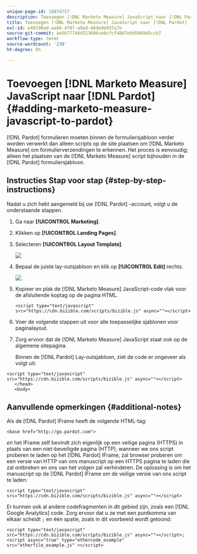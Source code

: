 ```yaml
---
unique-page-id: 18874757
description: Toevoegen [!DNL Marketo Measure] JavaScript naar [!DNL Pardot] - [!DNL Marketo Measure] - Productdocumentatie
title: Toevoegen [!DNL Marketo Measure] JavaScript naar [!DNL Pardot]
exl-id: e49190ad-aa86-4f8f-a9ed-48de9e937a7e
source-git-commit: ae5b77744d523606ce6cfcf48d7e8d5049d5ccb7
workflow-type: tm+mt
source-wordcount: '238'
ht-degree: 0%

---
```


# Toevoegen [!DNL Marketo Measure] JavaScript naar [!DNL Pardot] {#adding-marketo-measure-javascript-to-pardot}

[!DNL Pardot] formulieren moeten binnen de formuliersjabloon verder worden verwerkt dan alleen scripts op de site plaatsen om [!DNL Marketo Measure] om formulierverzendingen te erkennen. Het proces is eenvoudig; alleen het plaatsen van de [!DNL Marketo Measure] script bijhouden in de [!DNL Pardot] formuliersjabloon.

## Instructies Stap voor stap {#step-by-step-instructions}

Nadat u zich hebt aangemeld bij uw [!DNL Pardot] -account, volgt u de onderstaande stappen.

1. Ga naar **[!UICONTROL Marketing]**.

1. Klikken op **[!UICONTROL Landing Pages]**.

1. Selecteren **[!UICONTROL Layout Template]**.

   ![](assets/1-3.png)

1. Bepaal de juiste lay-outsjabloon en klik op **[!UICONTROL Edit]** rechts.

   ![](assets/2-1.png)

1. Kopieer en plak de [!DNL Marketo Measure] JavaScript-code vlak voor de afsluitende koptag op de pagina HTML.

   `<script type="text/javascript" src="https://cdn.bizible.com/scripts/bizible.js" async=""></script>`

1. Voer de volgende stappen uit voor alle toepasselijke sjablonen voor paginalayout.

1. Zorg ervoor dat de [!DNL Marketo Measure] JavaScript staat ook op de algemene sitepagina.

   Binnen de [!DNL Pardot] Lay-outsjabloon, ziet de code er ongeveer als volgt uit:

```text
<script type="text/javascript" src="https://cdn.bizible.com/scripts/bizible.js" async=""></script>
   </head>
   <body>
```

## Aanvullende opmerkingen {#additional-notes}

Als de [!DNL Pardot] IFrame heeft de volgende HTML-tag:

`<base href="http://go.pardot.com">`

_en_ het IFrame zelf bevindt zich eigenlijk op een veilige pagina (HTTPS) in plaats van een niet-beveiligde pagina (HTTP), wanneer we ons script proberen te laden op het [!DNL Pardot] IFrame, zal browser proberen om een versie van HTTP van ons manuscript op een HTTPS pagina te laden die zal ontbreken en ons van het volgen zal verhinderen. De oplossing is om het manuscript op de [!DNL Pardot] IFrame om de veilige versie van ons script te laden:

`<script type="text/javascript" src="https://cdn.bizible.com/scripts/bizible.js" async=""></script>`

Er kunnen ook al andere codefragmenten in dit gebied zijn, zoals een [!DNL Google Analytics] code. Zorg ervoor dat u ze met een puntkomma van elkaar scheidt `;` en één spatie, zoals in dit voorbeeld wordt getoond:

`<script type="text/javascript" src="https://cdn.bizible.com/scripts/bizible.js" async=""></script>; <script async="true" type="othercode_example" src="otherfile_example.js" ></script>`
